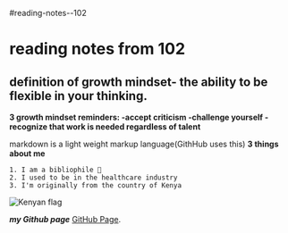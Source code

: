 #reading-notes--102

# reading notes from 102

## definition of growth mindset- the ability to be flexible in your thinking.

**3 growth mindset reminders: 
-accept criticism 
-challenge yourself
-recognize that work is needed regardless of talent**

 markdown is a light weight markup language(GithHub uses this)
     **3 things about me**
     
    1. I am a bibliophile 📖
    2. I used to be in the healthcare industry
    3. I'm originally from the country of Kenya
    
   ![Kenyan flag]( https://cdn.britannica.com/15/15-004-B5D6BF80/Flag-Kenya.jpg)
 
***my Github page*** [GitHub Page](https://github.com/mariaka86).
